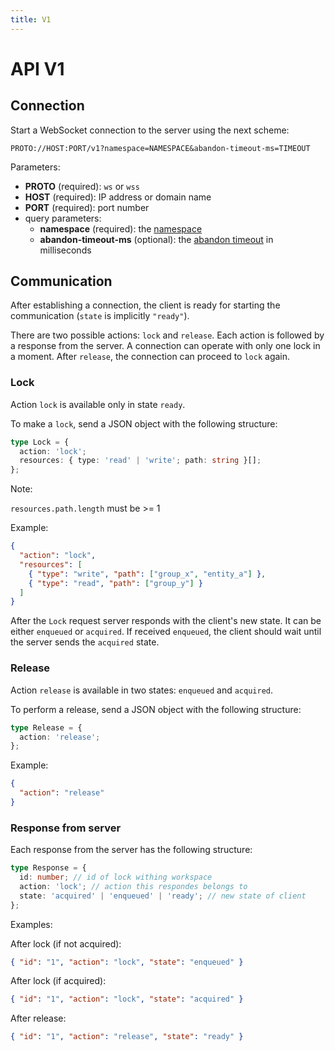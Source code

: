 ```yaml
---
title: V1
---
```


# API V1

## Connection

Start a WebSocket connection to the server using the next scheme:

```
PROTO://HOST:PORT/v1?namespace=NAMESPACE&abandon-timeout-ms=TIMEOUT
```

Parameters:

- **PROTO** (required): `ws` or `wss`
- **HOST** (required): IP address or domain name
- **PORT** (required): port number
- query parameters:
  - **namespace** (required): the [namespace](../concept.md#namespace)
  - **abandon-timeout-ms** (optional): the [abandon timeout](../concept.md#abandon-timeout) in milliseconds

## Communication

After establishing a connection, the client is ready for starting the communication (`state` is implicitly `"ready"`).

There are two possible actions: `lock` and `release`. Each action is followed by a response from the server. A connection can operate with only one lock in a moment. After `release`, the connection can proceed to `lock` again.

### Lock

Action `lock` is available only in state `ready`.

To make a `lock`, send a JSON object with the following structure:

```typescript
type Lock = {
  action: 'lock';
  resources: { type: 'read' | 'write'; path: string }[];
};
```

Note:

`resources.path.length` must be >= 1

Example:

```json
{
  "action": "lock",
  "resources": [
    { "type": "write", "path": ["group_x", "entity_a"] },
    { "type": "read", "path": ["group_y"] }
  ]
}
```

After the `Lock` request server responds with the client's new state. It can be either `enqueued` or `acquired`. If received `enqueued`, the client should wait until the server sends the `acquired` state.

### Release

Action `release` is available in two states: `enqueued` and `acquired`.

To perform a release, send a JSON object with the following structure:

```typescript
type Release = {
  action: 'release';
};
```

Example:

```json
{
  "action": "release"
}
```

### Response from server

Each response from the server has the following structure:

```typescript
type Response = {
  id: number; // id of lock withing workspace
  action: 'lock'; // action this respondes belongs to
  state: 'acquired' | 'enqueued' | 'ready'; // new state of client
};
```

Examples:

After lock (if not acquired):

```json
{ "id": "1", "action": "lock", "state": "enqueued" }
```

After lock (if acquired):

```json
{ "id": "1", "action": "lock", "state": "acquired" }
```

After release:

```json
{ "id": "1", "action": "release", "state": "ready" }
```
